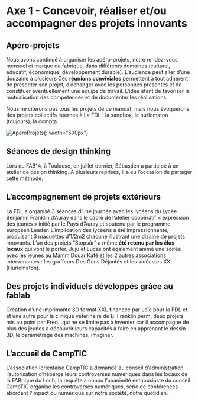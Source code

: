 # Axe 1 - Concevoir, réaliser et/ou accompagner des projets innovants

## Apéro-projets
Nous avons continué à organiser les apéro-projets, notre rendez-vous mensuel et marque de fabrique, dans différents domaines (culturel, éducatif, économique, développement durable). L’audience peut aller d’une douzaine à plusieurs
Ces r**éunions conviviales** permettent à tout adhérent de présenter son projet, d’échanger avec les personnes présentes et de constituer éventuellement une équipe de travail. L’idée étant de favoriser la mutualisation des compétences et de documenter les réalisations.

Nous ne citerons pas tous les projets de ce mandat, mais nous évoquerons des projets collectifs internes à La FDL : la sandbox, le hurlomaton (toujours), la compta.

![AperoProjets](./,,/images/AperProj.JPG){: width="500px"}

## Séances de design thinking
Lors du FAB14, à Toulouse, en juillet dernier, Sébastien a participé à un atelier de design thinking.
A plusieurs reprises, il a eu l’occasion de partager cette méthode.

## L’accompagnement de projets extérieurs
La FDL a organisé 3 séances d’une journée avec les lycéens du Lycée Benjamin Franklin d’Auray dans le cadre de l’atelier coopératif « expression des jeunes » initié par le Pays d’Auray et soutenu par le programme européen Leader. L’implication des lycéens a été impressionnante, produisant 3 maquettes d’1/2m2 chacune illustrant une dizaine de projets innovants.  L’un des projets “Stopsûr” a même **été retenu par les élus locaux** qui vont le porter. Juju et Lucas ont également animé une soirée avec les jeunes au Mamm Douar Kafé et les 2 autres associations intervenantes : les graffeurs Des Gens Déjantés et les vidéastes XX (Hurlomaton).

## Des projets individuels développés grâce au fablab
Création d’une imprimante 3D format XXL financée par Loïc pour la FDL et  et une autre pour la clinique vétérinaire de B. Franklin perm, deux projets mis au point par Fred…qui ne se limite pas à inventer car il accompagne de plus des jeunes à découvrir leurs capacités à faire en apprenant le dessin 3D, le paramétrage des machines, imaginer.

## L’accueil de CampTIC
L’association lorientaise CampTIC a demandé au conseil d’administration l’autorisation d’héberge leurs controverses numériques dans les locaux de la FABrique du Loch; la requête a connu l’unanimité enthousiaste du conseil.
CampTIC organise les controverses numériques, série de conférences abordant l'impact du numérique sur notre société, notre quotidien.

